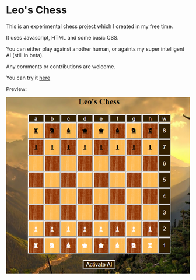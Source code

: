 # Leo's Chess

This is an experimental chess project which I created in my free time.

It uses Javascript, HTML and some basic CSS.

You can either play against another human, or againts my super intelligent AI (still in beta).

Any comments or contributions are welcome.

You can try it <a href="https://luckyluke77.github.io/">here</a> 

Preview:

![Preview](https://github.com/LuckyLuke77/Leos-Chess/blob/master/Preview.png)
